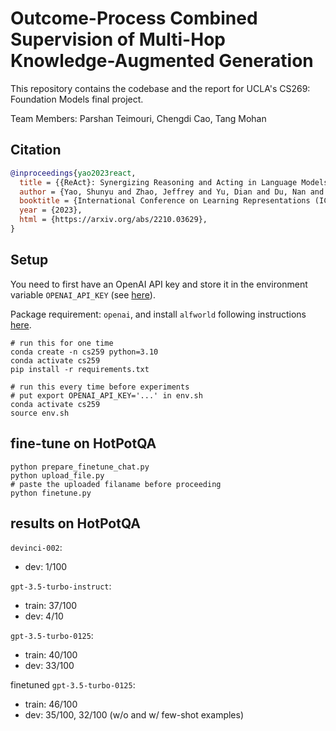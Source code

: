 # Outcome-Process Combined Supervision of Multi-Hop Knowledge-Augmented Generation
This repository contains the codebase and the report for UCLA's CS269: Foundation Models final project. 

Team Members: Parshan Teimouri, Chengdi Cao, Tang Mohan

## Citation

```bibtex
@inproceedings{yao2023react,
  title = {{ReAct}: Synergizing Reasoning and Acting in Language Models},
  author = {Yao, Shunyu and Zhao, Jeffrey and Yu, Dian and Du, Nan and Shafran, Izhak and Narasimhan, Karthik and Cao, Yuan},
  booktitle = {International Conference on Learning Representations (ICLR) },
  year = {2023},
  html = {https://arxiv.org/abs/2210.03629},
}
```

## Setup
You need to first have an OpenAI API key and store it in the environment variable ``OPENAI_API_KEY`` (see [here](https://help.openai.com/en/articles/5112595-best-practices-for-api-key-safety)).

Package requirement: ``openai``, and install ``alfworld`` following instructions [here](https://github.com/alfworld/alfworld).

```shell
# run this for one time
conda create -n cs259 python=3.10
conda activate cs259
pip install -r requirements.txt

# run this every time before experiments
# put export OPENAI_API_KEY='...' in env.sh
conda activate cs259
source env.sh
```

## fine-tune on HotPotQA

```shell
python prepare_finetune_chat.py
python upload_file.py
# paste the uploaded filaname before proceeding
python finetune.py
```

## results on HotPotQA

`devinci-002`:
- dev: 1/100

`gpt-3.5-turbo-instruct`:
- train: 37/100
- dev: 4/10

`gpt-3.5-turbo-0125`:
- train: 40/100
- dev: 33/100

finetuned `gpt-3.5-turbo-0125`:
- train: 46/100
- dev: 35/100, 32/100 (w/o and w/ few-shot examples)
